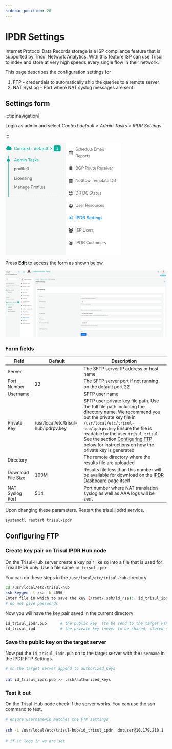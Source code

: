 ```yaml
---
sidebar_position: 20
---
```


# IPDR Settings

Internet Protocol Data Records storage is a ISP compliance feature that
is supported by Trisul Network Analytics. With this feature ISP can use
Trisul to index and store at very high speeds every single flow in their
network.

This page describes the configuration settings for

1. FTP - credentials to automatically ship the queries to a remote
   server
2. NAT SysLog - Port where NAT syslog messages are sent

## Settings form

:::tip[navigation]

Login as admin and select *Context:default \> Admin Tasks \> IPDR
Settings*

:::

![](images/ipdr_settings.png)

Press **Edit** to access the form as shown below.

![](images/ipdr_edit_form.png)

### Form fields

| Field     | Default | Description |
| ------- | ------- | ------ |
| Server |    | The SFTP server IP address or host name  |
| Port Number | 22 | The SFTP server port if not running on the default port 22  |
| Username |   | SFTP user name|
| Private Key  | /usr/local/etc/trisul-hub/ipdrpv.key  | SFTP user private key file path. Use the full file path including the directory name. We recommend you put the private key file in `/usr/local/etc/trisul-hub/ipdrpv.key` Ensure the file is readable by the user `trisul.trisul`  See the section [Configuring FTP](#configuring-ftp) below for instructions on how the private key is generated|
| Directory  |         | The remote directory where the results file are uploaded|
| Download File Size | 100M    | Results file less than this number will be available for download on the [IPDR Dashboard](ipdrdashboard) page itself|
| NAT Syslog Port   | 514     | Port number where NAT translation syslog as well as AAA logs will be sent|

Upon changing these parameters. Restart the trisul_ipdrd service.

```bash
systemctl restart trisul-ipdr
```

## Configuring FTP

### Create key pair on Trisul IPDR Hub node

On the Trisul-Hub server create a key pair like so into a file that is
used for Trisul IPDR only. Use a file name `id_trisul_ipdr`

You can do these steps in the `/usr/local/etc/trisul-hub` directory

```bash
cd /usr/local/etc/trisul-hub 
ssh-keygen -t rsa -b 4096
Enter file in which to save the key (/root/.ssh/id_rsa):  id_trisul_ipdr
# do not give passwords 
```

Now  you will have the key pair saved in the current directory

```bash
id_trisul_ipdr.pub      # the public key  (to be send to the target FTP server)
id_trisul_ipd           # the private key (never to be shared, stored on Trisul-Hub)
```

### Save the public key on the target server

Now put the `id_trisul_ipdr.pub` on to the target server with the
`Username` in the IPDR FTP Settings.

```bash
# on the target server append to authorized_keys

cat id_trisul_ipdr.pub >> .ssh/authorized_keys 
```

### Test it out

On the Trisul-Hub node check if the server works. You can use the ssh
command to test.

```bash
# ensure username@ip matches the FTP settings 

ssh -i /usr/local/etc/trisul-hub/id_trisul_ipdr  dotuser@10.179.210.1 

# if it logs in we are set 
```
